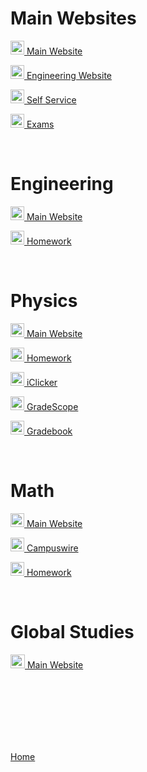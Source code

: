 <head>
  <link rel="shortcut icon" sizes="16x16 32x32 64x64" href="Favicon.png" type="image/x-icon" />
</head>

# Main Websites
<p><img src="https://cdn.vox-cdn.com/thumbor/FGgViEqt2ML--Uxw1Pu6Gw4rV8o=/0x0:800x400/1200x800/filters:focal(336x136:464x264)/cdn.vox-cdn.com/uploads/chorus_image/image/56187479/DHNkdRfXoAEp2VD.0.jpg" width="22" height="22"><a href="https://illinois.edu/" target="_blank"> Main Website</a></p>
<p><img src="https://cdn.vox-cdn.com/thumbor/FGgViEqt2ML--Uxw1Pu6Gw4rV8o=/0x0:800x400/1200x800/filters:focal(336x136:464x264)/cdn.vox-cdn.com/uploads/chorus_image/image/56187479/DHNkdRfXoAEp2VD.0.jpg" width="22" height="22"><a href="https://grainger.illinois.edu/" target="_blank"> Engineering Website</a></p>
<p><img src="https://cdn.vox-cdn.com/thumbor/FGgViEqt2ML--Uxw1Pu6Gw4rV8o=/0x0:800x400/1200x800/filters:focal(336x136:464x264)/cdn.vox-cdn.com/uploads/chorus_image/image/56187479/DHNkdRfXoAEp2VD.0.jpg" width="22" height="22"><a href="https://apps.uillinois.edu/selfservice/" target="_blank"> Self Service</a></p>
<p><img src="https://cdn.vox-cdn.com/thumbor/FGgViEqt2ML--Uxw1Pu6Gw4rV8o=/0x0:800x400/1200x800/filters:focal(336x136:464x264)/cdn.vox-cdn.com/uploads/chorus_image/image/56187479/DHNkdRfXoAEp2VD.0.jpg" width="22" height="22"><a href="https://cbtf.engr.illinois.edu/sched/user/979886" target="_blank"> Exams</a></p>

<br>

# Engineering
<p><img src="https://egr.vcu.edu/media/school-of-engineering/icons/ECE-icon-01.png" width="22" height="22"><a href="https://wiki.illinois.edu/wiki/display/ece120/Home" target="_blank"> Main Website</a></p>
<p><img src="https://egr.vcu.edu/media/school-of-engineering/icons/ECE-icon-01.png" width="22" height="22"><a href="https://prairielearn.engr.illinois.edu/pl/login" target="_blank"> Homework</a></p>

<br>

# Physics
<p><img src="https://i.ibb.co/XV6RD84/physics-2.jpg" width="22" height="22"><a href="https://courses.physics.illinois.edu/phys214/sp2021/index.html" target="_blank"> Main Website</a></p>
<p><img src="https://i.ibb.co/XV6RD84/physics-2.jpg" width="22" height="22"><a href="https://smart.physics.illinois.edu/Course?enrollmentID=88761" target="_blank"> Homework</a></p>
<p><img src="https://i.ibb.co/XV6RD84/physics-2.jpg" width="22" height="22"><a href="https://app.reef-education.com/#/courses" target="_blank"> iClicker</a></p>
<p><img src="https://i.ibb.co/XV6RD84/physics-2.jpg" width="22" height="22"><a href="https://www.gradescope.com/" target="_blank"> GradeScope</a></p>
<p><img src="https://i.ibb.co/XV6RD84/physics-2.jpg" width="22" height="22"><a href="https://my.physics.illinois.edu/gradebook/" target="_blank"> Gradebook</a></p>

<br>

# Math
<p><img src="https://i.ibb.co/0Cx7QR1/curriculum-icons-mathematics-1.png" width="22" height="22"><a href="https://learn.illinois.edu/auth/saml2sso/gateway.php" target="_blank"> Main Website</a></p>
<p><img src="https://i.ibb.co/0Cx7QR1/curriculum-icons-mathematics-1.png" width="22" height="22"><a href="https://campuswire.com/c/GA94702C8/feed/1" target="_blank"> Campuswire</a></p>
<p><img src="https://i.ibb.co/0Cx7QR1/curriculum-icons-mathematics-1.png" width="22" height="22"><a href="https://prairielearn.engr.illinois.edu/pl/login" target="_blank"> Homework</a></p>

<br>

# Global Studies
<p><img src="http://dreamicus.com/data/earth/earth-07.jpg" width="23" height="22"><a href="https://learn.illinois.edu/course/view.php?id=49974" target="_blank"> Main Website</a></p>

<br>
<br>
<br>
<br>
<br>
<br>
<p><a href="https://dantevasudevan.github.io/">Home</a></p>
